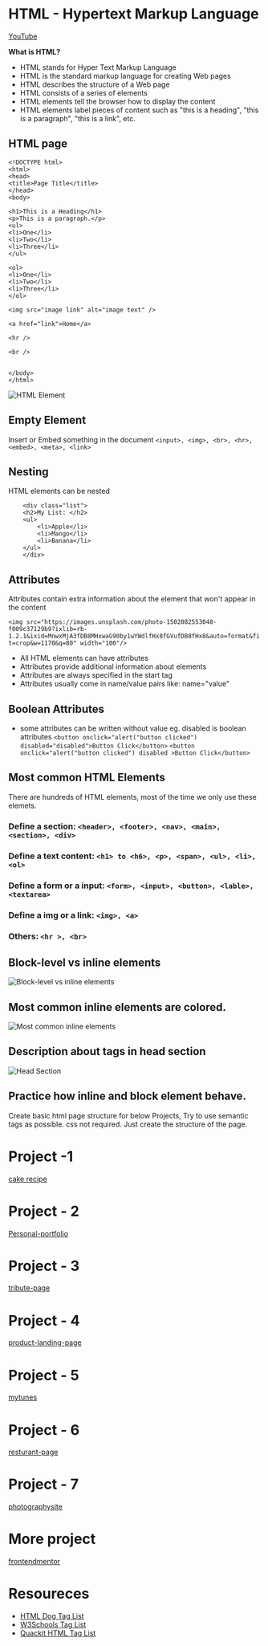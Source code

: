 # HTML - Hypertext Markup Language

[YouTube](https://youtu.be/HTjvQpZ5J0k)

**What is HTML?**
- HTML stands for Hyper Text Markup Language
- HTML is the standard markup language for creating Web pages
- HTML describes the structure of a Web page
- HTML consists of a series of elements
- HTML elements tell the browser how to display the content
- HTML elements label pieces of content such as "this is a heading", "this is a     paragraph", "this is a link", etc.

## HTML page

```
<!DOCTYPE html>
<html>
<head>
<title>Page Title</title>
</head>
<body>

<h1>This is a Heading</h1>
<p>This is a paragraph.</p>
<ul>
<li>One</li>
<li>Two</li>
<li>Three</li>
</ul>

<ol>
<li>One</li>
<li>Two</li>
<li>Three</li>
</ol>

<img src="image link" alt="image text" />

<a href="link">Home</a>

<hr />

<br />


</body>
</html>

```
![HTML Element](./images/1.png)

## Empty Element
Insert or Embed something in the document
`<input>, <img>, <br>, <hr>, <embed>, <meta>, <link>`

## Nesting
HTML elements can be nested

```
    <div class="list">
    <h2>My List: </h2>
    <ul>
        <li>Apple</li>
        <li>Mango</li>
        <li>Banana</li>
    </ul>
    </div>

```

## Attributes

Attributes contain extra information about the element that won't appear in the content

` <img src="https://images.unsplash.com/photo-1502082553048-f009c37129b9?ixlib=rb-1.2.1&ixid=MnwxMjA3fDB8MHxwaG90by1wYWdlfHx8fGVufDB8fHx8&auto=format&fit=crop&w=1170&q=80" width="100"/> `

- All HTML elements can have attributes
- Attributes provide additional information about elements
- Attributes are always specified in the start tag
- Attributes usually come in name/value pairs like: name="value"

## Boolean Attributes
- some attributes can be written without value eg. disabled is boolean attributes
` <button onclick="alert("button clicked") disabled="disabled">Button Click</button> `
` <button onclick="alert("button clicked") disabled >Button Click</button> `

## Most common HTML Elements
There are hundreds of HTML elements, most of the time we only use these elemets.

### Define a section: ` <header>, <footer>, <nav>, <main>, <section>, <div> `
### Define a text content: ` <h1> to <h6>, <p>, <span>, <ul>, <li>, <ol> `
### Define a form or a input: ` <form>, <input>, <button>, <lable>, <textarea> `
### Define a img or a link: ` <img>, <a> `
### Others: ` <hr >, <br> `

## Block-level vs inline elements

![Block-level vs inline elements](./images/2-block.png)

## Most common inline elements are colored.

![Most common inline elements](./images/3-block.png)

## Description about tags in head section

![Head Section](./images/4.head.png)

## Practice how inline and block element behave.


Create basic html page structure for below Projects, Try to use semantic tags as possible. css not required.
Just create the structure of the page.

# Project -1 

[cake recipe](https://www.allrecipes.com/recipe/241038/microwave-chocolate-mug-cake/)

# Project - 2

[Personal-portfolio](https://personal-portfolio.freecodecamp.rocks/)

# Project - 3

[tribute-page](https://tribute-page.freecodecamp.rocks/)

# Project - 4

[product-landing-page](https://product-landing-page.freecodecamp.rocks/)

# Project - 5

[mytunes](https://jolly-kalam-23776e.netlify.app/mytunes/)

# Project - 6

[resturant-page](https://jolly-kalam-23776e.netlify.app/restaurantwebsite/)

# Project - 7

[photographysite](https://jolly-kalam-23776e.netlify.app/photographysite/#images)


# More project 

[frontendmentor](https://www.frontendmentor.io/challenges?sort=difficulty|asc&types=free)


# Resoureces

 * [HTML Dog Tag List](http://www.htmldog.com/reference/htmltags/)
 * [W3Schools Tag List](http://www.w3schools.com/tags/default.asp)
 * [Quackit HTML Tag List](http://www.quackit.com/html/tags/)
